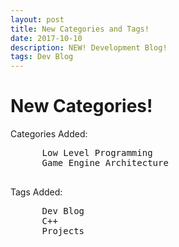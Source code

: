 ```yaml
---
layout: post
title: New Categories and Tags!
date: 2017-10-10
description: NEW! Development Blog!
tags: Dev Blog
---
```

<h1> New Categories! </h1>

<body>
  <p>
    Categories Added:
    <pre>
      Low Level Programming
      Game Engine Architecture
    </pre>
    </p>
  <p>
    Tags Added:
    <pre>
      Dev Blog
      C++
      Projects
    </pre>
    </p>
</body>
